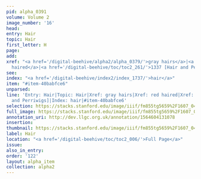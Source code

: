 ```yaml
---
pid: alpha_0391
volume: Volume 2
image_number: '16'
head: 
entry: Hair
topic: Hair
first_letter: H
page: 
add: 
xref: "<a href='/digital-beehive/alpha2/alpha_0379/'>gray hairs</a>|<a href='/digital-beehive/alpha4/alpha_0780/'>red
  haired</a>|<a href='/digital-beehive/toc/toc2_261/'>1337 [Hair and Perriwigs]</a>"
see: 
index: "<a href='/digital-beehive/index2/index_1737/'>hair</a>"
item: "#item-40babfce6"
unparsed: 
line: 'Entry: Hair|Topic: Hair|Xref: gray hairs|Xref: red haired|Xref: 1337 [Hair
  and Perriwigs]|Index: hair|#item-40babfce6'
selection: https://stacks.stanford.edu/image/iiif/fm855tg5659%2F1607_0483/772,3094,2974,471/full/0/default.jpg
full_image: https://stacks.stanford.edu/image/iiif/fm855tg5659%2F1607_0483/full/full/0/default.jpg
annotation_uri: http://dev.llgc.org.uk/annotation/1564604131078
insertion: 
thumbnail: https://stacks.stanford.edu/image/iiif/fm855tg5659%2F1607_0483/772,3094,600,180/250,/0/default.jpg
label: Hair
location: "<a href='/digital-beehive/toc/toc2_006/'>Full Page</a>"
issue: 
also_in_entry: 
order: '122'
layout: alpha_item
collection: alpha2
---
```

